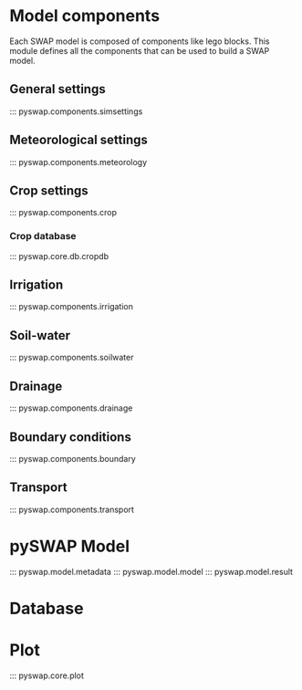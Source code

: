 # Model components

Each SWAP model is composed of components like lego blocks. This module defines
all the components that can be used to build a SWAP model.

## General settings

::: pyswap.components.simsettings

## Meteorological settings

::: pyswap.components.meteorology

## Crop settings

::: pyswap.components.crop

### Crop database

::: pyswap.core.db.cropdb

## Irrigation

::: pyswap.components.irrigation

## Soil-water

::: pyswap.components.soilwater

## Drainage

::: pyswap.components.drainage

## Boundary conditions

::: pyswap.components.boundary

## Transport

::: pyswap.components.transport

# pySWAP Model

::: pyswap.model.metadata
::: pyswap.model.model
::: pyswap.model.result

# Database

# Plot

::: pyswap.core.plot
